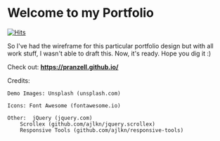 # Welcome to my Portfolio

[![Hits](https://hits.seeyoufarm.com/api/count/incr/badge.svg?url=https%3A%2F%2Fgithub.com%2Fpranzell%2Fpranzell.github.io&count_bg=%2379C83D&title_bg=%231B4BDE&icon=asciinema.svg&icon_color=%23E7E7E7&title=Hits&edge_flat=false)](https://hits.seeyoufarm.com)


So I've had the wireframe for this particular portfolio design but with all work stuff, I wasn't able to draft this. Now, it's ready. Hope you dig it :)

Check out: **https://pranzell.github.io/**

Credits:

	Demo Images: Unsplash (unsplash.com)

	Icons: Font Awesome (fontawesome.io)

	Other:  jQuery (jquery.com)
		Scrollex (github.com/ajlkn/jquery.scrollex)
		Responsive Tools (github.com/ajlkn/responsive-tools)
		
